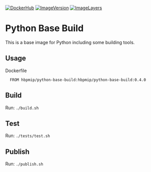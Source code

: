 [![DockerHub](https://img.shields.io/badge/docker-hbpmip%2Fpython--base--build-008bb8.svg)](https://hub.docker.com/r/hbpmip/python-base-build/)
[![ImageVersion](https://images.microbadger.com/badges/version/hbpmip/python-base-build.svg)](https://hub.docker.com/r/hbpmip/python-base-build/tags "hbpmip/python-base-build image tags")
[![ImageLayers](https://images.microbadger.com/badges/image/hbpmip/python-base-build.svg)](https://microbadger.com/#/images/hbpmip/python-base-build "hbpmip/python-base-build on microbadger")

# Python Base Build

This is a base image for Python including some building tools.

## Usage

Dockerfile
```
  FROM hbpmip/python-base-build:hbpmip/python-base-build:0.4.0
```


## Build

Run: `./build.sh`


## Test

Run: `./tests/test.sh`


## Publish

Run: `./publish.sh`
